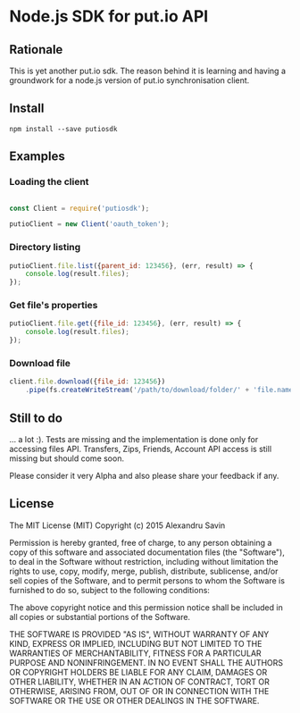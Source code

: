 # Node.js SDK for put.io API

## Rationale

This is yet another put.io sdk. The reason behind it is learning and having a groundwork for a node.js version of put.io
synchronisation client.

## Install

```
npm install --save putiosdk
```

## Examples

### Loading the client

```javascript

const Client = require('putiosdk');

putioClient = new Client('oauth_token');

```

### Directory listing

```javascript
putioClient.file.list({parent_id: 123456}, (err, result) => {
    console.log(result.files);
});
```

### Get file's properties

```javascript
putioClient.file.get({file_id: 123456}, (err, result) => {
    console.log(result.files);
});
```

### Download file

```javascript
client.file.download({file_id: 123456})
    .pipe(fs.createWriteStream('/path/to/download/folder/' + 'file.name'));
```

## Still to do

... a lot :). Tests are missing and the implementation is done only for accessing files API. Transfers, Zips, Friends,
Account API access is still missing but should come soon. 

Please consider it very Alpha and also please share your feedback if any.

## License

The MIT License (MIT)
Copyright (c) 2015 Alexandru Savin

Permission is hereby granted, free of charge, to any person obtaining a copy of this software and associated 
documentation files (the "Software"), to deal in the Software without restriction, including without limitation the 
rights to use, copy, modify, merge, publish, distribute, sublicense, and/or sell copies of the Software, and to permit 
persons to whom the Software is furnished to do so, subject to the following conditions:

The above copyright notice and this permission notice shall be included in all copies or substantial portions of the 
Software.

THE SOFTWARE IS PROVIDED "AS IS", WITHOUT WARRANTY OF ANY KIND, EXPRESS OR IMPLIED, INCLUDING BUT NOT LIMITED TO THE 
WARRANTIES OF MERCHANTABILITY, FITNESS FOR A PARTICULAR PURPOSE AND NONINFRINGEMENT. IN NO EVENT SHALL THE AUTHORS OR 
COPYRIGHT HOLDERS BE LIABLE FOR ANY CLAIM, DAMAGES OR OTHER LIABILITY, WHETHER IN AN ACTION OF CONTRACT, TORT OR 
OTHERWISE, ARISING FROM, OUT OF OR IN CONNECTION WITH THE SOFTWARE OR THE USE OR OTHER DEALINGS IN THE SOFTWARE.